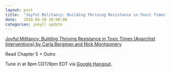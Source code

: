```yaml
---
layout: post
title:  "Joyful Militancy: Building Thriving Resistance in Toxic Times (Anarchist Interventions) (3/3)"
date:   2018-04-30 20:00:00
categories: jekyll update
---
```


[Joyful Militancy: Building Thriving Resistance in Toxic Times (Anarchist Interventions) by Carla Bergman and Nick Montgomery](https://www.amazon.com/Joyful-Militancy-Resistance-Anarchist-Interventions/dp/1849352887) 

Read Chapter 5 + Outro

Tune in at 8pm CDT/9pm EDT via [Google Hangout](https://calendar.google.com/event?action=TEMPLATE&tmeid=NHFqa2czYTU0MTFtcHRsY2VlOTBlNTRrYzggd2lsbGlhbXMucmViZWNjYUBt&tmsrc=williams.rebecca%40gmail.com).
